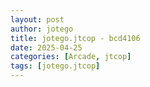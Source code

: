 ```yaml
---
layout: post
author: jotego
title: jotego.jtcop - bcd4106
date: 2025-04-25
categories: [Arcade, jtcop]
tags: [jotego.jtcop]
---
```


